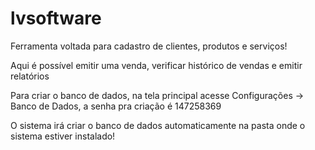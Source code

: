# lvsoftware
Ferramenta voltada para cadastro de clientes, produtos e serviços!

Aqui é possível emitir uma venda, verificar histórico de vendas e emitir relatórios

Para criar o banco de dados, na tela principal acesse Configurações -> Banco de Dados, a senha pra criação é 147258369

O sistema irá criar o banco de dados automaticamente na pasta onde o sistema estiver instalado!
